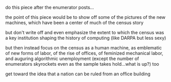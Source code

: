 


do this piece after the enumerator posts...


the point of this piece would be to show off some of the pictures of the new machines, which have been a center of much of the census story

but don't write off and even emphasize the extent to which the census was a key institution shaping the history of computing (like DARPA but less sexy)

but then instead focus on the census as a human machine, as emblematic of new forms of labor, of the rise of offices, of feminized mechanical labor, and auguring algorithmic unemployment (except the number of enumerators skyrockets even as the sample takes hold...what is up?) too

get toward the idea that a nation can be ruled from an office building
